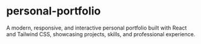 # personal-portfolio
A modern, responsive, and interactive personal portfolio built with React and Tailwind CSS, showcasing projects, skills, and professional experience.
